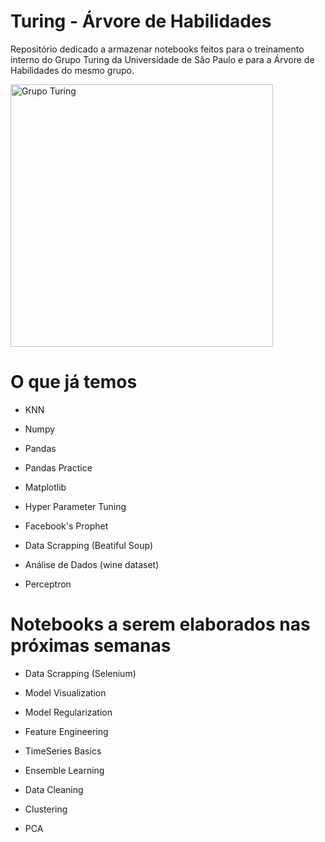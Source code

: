 # Turing - Árvore de Habilidades
Repositório dedicado a armazenar notebooks feitos para o treinamento interno do Grupo Turing da Universidade de São Paulo e para a Árvore de Habilidades do mesmo grupo.


<img src="https://www.politecnicos.com.br/img/075.jpg" alt="Grupo Turing" height="420" width="420">

# O que já temos 

* KNN

* Numpy

* Pandas

* Pandas Practice 

* Matplotlib

* Hyper Parameter Tuning 

* Facebook's Prophet

* Data Scrapping (Beatiful Soup)

* Análise de Dados (wine dataset)

* Perceptron 

# Notebooks a serem elaborados nas próximas semanas

* Data Scrapping (Selenium)

* Model Visualization

* Model Regularization

* Feature Engineering 

* TimeSeries Basics 

* Ensemble Learning 

* Data Cleaning

* Clustering 

* PCA 

